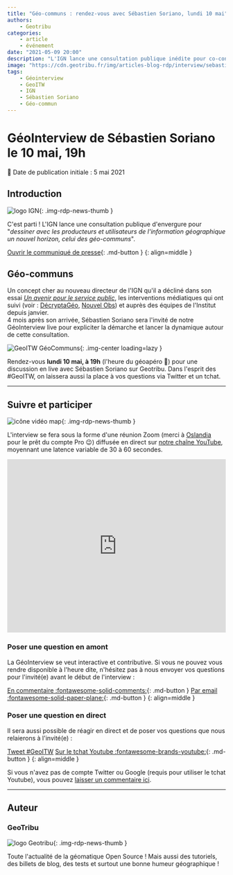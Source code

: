 ```yaml
---
title: "Géo-communs : rendez-vous avec Sébastien Soriano, lundi 10 mai"
authors:
    - Geotribu
categories:
    - article
    - événement
date: "2021-05-09 20:00"
description: "L'IGN lance une consultation publique inédite pour co-construire son avenir autour du concept fort des géo-communs. Rendez-vous lundi 10 mai sur Geotribu pour la GeoInterview (#GeoITW) de Sébastien Soriano."
image: "https://cdn.geotribu.fr/img/articles-blog-rdp/interview/sebastien_soriano/geocommuns_geoitw.png"
tags:
    - Géointerview
    - GeoITW
    - IGN
    - Sébastien Soriano
    - Géo-commun
---
```


# GéoInterview de Sébastien Soriano le 10 mai, 19h

:calendar: Date de publication initiale : 5 mai 2021

## Introduction

![logo IGN](https://cdn.geotribu.fr/img/logos-icones/entreprises_association/ign.png "logo IGN"){: .img-rdp-news-thumb }

C'est parti ! L'IGN lance une consultation publique d'envergure pour  "_dessiner avec les producteurs et utilisateurs de l'information géographique un nouvel horizon, celui des géo-communs_".

[Ouvrir le communiqué de presse](https://www.ign.fr/consultation-publique-sur-les-geo-communs){: .md-button }
{: align=middle }

## Géo-communs

Un concept cher au nouveau directeur de l'IGN qu'il a décliné dans son essai [*Un avenir pour le service public*](https://www.odilejacob.fr/catalogue/sciences-humaines/sciences-politiques/un-avenir-pour-le-service-public_9782738153722.php), les interventions médiatiques qui ont suivi (voir : [DécryptaGéo](https://decryptageo.fr/geocommuns-ign-interview-soriano/), [Nouvel Obs](https://www.nouvelobs.com/la-politique-en-2049/20210503.OBS43570/en-2049-un-etat-en-symbiose-avec-la-societe.html)) et auprès des équipes de l'Institut depuis janvier.  
4 mois après son arrivée, Sébastien Soriano sera l'invité de notre GéoInterview live pour expliciter la démarche et lancer la dynamique autour de cette consultation.

![GeoITW GéoCommuns](https://cdn.geotribu.fr/img/articles-blog-rdp/interview/sebastien_soriano/geocommuns_geoitw.png "GeoITW géocommuns"){: .img-center loading=lazy }

Rendez-vous **lundi 10 mai, à 19h** (l'heure du géoapéro :wine_glass:) pour une discussion en live avec Sébastien Soriano sur Geotribu. Dans l'esprit des #GeoITW, on laissera aussi la place à vos questions via Twitter et un tchat.

----

## Suivre et participer

![icône vidéo map](https://cdn.geotribu.fr/img/logos-icones/animation_video.png "icône vidéo map"){: .img-rdp-news-thumb }

L'interview se fera sous la forme d'une réunion Zoom (merci à [Oslandia](https://oslandia.com/) pour le prêt du compte Pro :wink:) diffusée en direct sur [notre chaîne YouTube](https://www.youtube.com/channel/UCfpO6BcaqxxykBOWJzP_9jg), moyennant une latence variable de 30 à 60 secondes.

<iframe width="100%" height="400" src="https://www.youtube.com/embed/SbXYa2SQ3YQ" title="YouTube video player" frameborder="0" allow="accelerometer; autoplay; clipboard-write; encrypted-media; gyroscope; picture-in-picture" allowfullscreen></iframe>

### Poser une question en amont

La GéoInterview se veut interactive et contributive. Si vous ne pouvez vous rendre disponible à l'heure dite, n'hésitez pas à nous envoyer vos questions pour l'invité(e) avant le début de l'interview :

[En commentaire :fontawesome-solid-comments:](#__comments){: .md-button }
[Par email :fontawesome-solid-paper-plane:](mailto:geotribu+itw@gmail.com){: .md-button }
{: align=middle }

### Poser une question en direct

Il sera aussi possible de réagir en direct et de poser vos questions que nous relaierons à l'invité(e) :

<a href="https://twitter.com/intent/tweet?button_hashtag=GeoITW&ref_src=twsrc%5Etfw" class="twitter-hashtag-button" data-size="large" data-text="#Question : " data-url="https://www.youtube.com/watch?v=SbXYa2SQ3YQ" data-related="geotribu,sorianotech" data-lang="fr" data-dnt="true" data-show-count="false">Tweet #GeoITW</a>
[Sur le tchat Youtube :fontawesome-brands-youtube:](https://youtu.be/SbXYa2SQ3YQ){: .md-button }
{: align=middle }

Si vous n'avez pas de compte Twitter ou Google (requis pour utiliser le tchat Youtube), vous pouvez [laisser un commentaire ici](#__comments).

----

## Auteur

### GeoTribu

![logo Geotribu](https://cdn.geotribu.fr/img/internal/charte/geotribu_logo_64x64.png "logo Geotribu"){: .img-rdp-news-thumb }

Toute l'actualité de la géomatique Open Source ! Mais aussi des tutoriels, des billets de blog, des tests et surtout une bonne humeur géographique !

<!-- Hyperlinks reference -->
